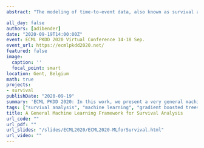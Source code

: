 ```yaml
---
abstract: "The modeling of time-to-event data, also known as survival analysis, requires specialized methods that can deal with censoring and truncation, time-varying features and effects, and that extend to settings with multiple competing events. However, many machine learning methods for survival analysis only consider the standard setting with right-censored data and proportional hazards assumption. The methods that do provide extensions usually address at most a subset of these challenges and often require specialized software that can not be integrated into standard machine learning workflows directly. In this work, we present a very general machine learning framework for time-to-event analysis that uses a data augmentation strategy to reduce complex survival tasks to standard Poisson regression tasks. This reformulation is based on well developed statistical theory. With the proposed approach, any algorithm that can optimize a Poisson (log-)likelihood, such as gradient boosted trees, deep neural networks, model-based boosting and many more can be used in the context of time-to-event analysis. The proposed technique does not require any assumptions with respect to the distribution of event times or the functional shapes of feature and interaction effects.  Based on the proposed framework  we develop new methods that are competitive with specialized state of the art approaches in terms of accuracy, and versatility, but with comparatively small investments of programming effort or requirements for specialized methodological know-how."

all_day: false
authors: [adibender]
date: "2020-09-19T14:00:00Z"
event: ECML PKDD 2020 Virtual Conference 14-18 Sep.
event_url: https://ecmlpkdd2020.net/
featured: false
image:
  caption: ''
  focal_point: smart
location: Gent, Belgium
math: true
projects:
- survival
publishDate: "2020-09-19"
summary: 'ECML PKDD 2020: In this work, we present a very general machine learning framework for time-to-event analysis that uses a data augmentation strategy to reduce complex survival tasks to standard Poisson regression tasks.'
tags: ["survival analysis", "machine learning", "gradient boosted trees"]
title: A General Machine Learning Framework for Survival Analysis
url_code: ""
url_pdf: ""
url_slides: "/slides/ECML2020/ECML2020-MLforSurvival.html"
url_video: ""
---
```

